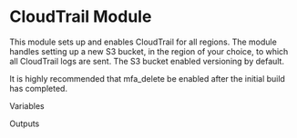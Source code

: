 CloudTrail Module
=================

This module sets up and enables CloudTrail for all regions. The module handles setting up a new S3 bucket, in the region of your choice, to which all CloudTrail logs are sent. The S3 bucket enabled versioning by default.

It is highly recommended that mfa_delete be enabled after the initial build has completed.

Variables

Outputs

